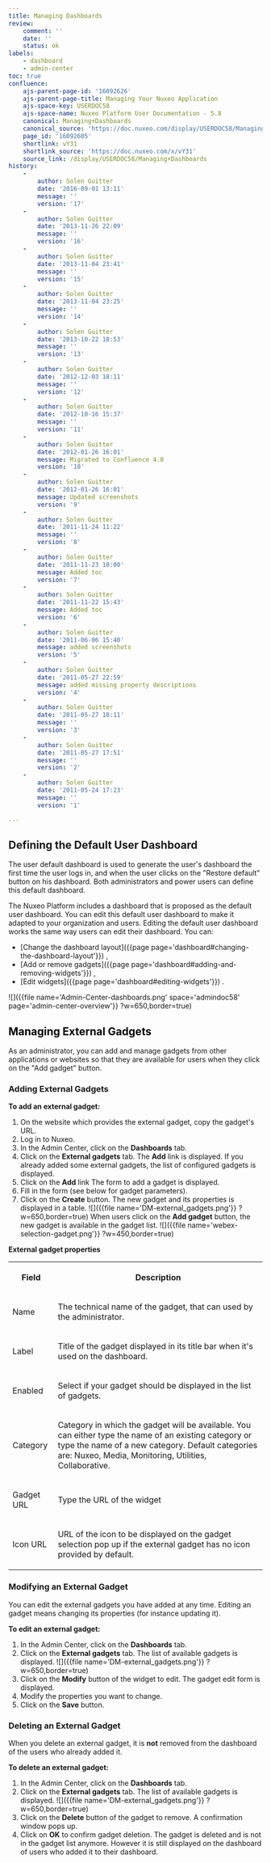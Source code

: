 ```yaml
---
title: Managing Dashboards
review:
    comment: ''
    date: ''
    status: ok
labels:
    - dashboard
    - admin-center
toc: true
confluence:
    ajs-parent-page-id: '16092626'
    ajs-parent-page-title: Managing Your Nuxeo Application
    ajs-space-key: USERDOC58
    ajs-space-name: Nuxeo Platform User Documentation - 5.8
    canonical: Managing+Dashboards
    canonical_source: 'https://doc.nuxeo.com/display/USERDOC58/Managing+Dashboards'
    page_id: '16092605'
    shortlink: vY31
    shortlink_source: 'https://doc.nuxeo.com/x/vY31'
    source_link: /display/USERDOC58/Managing+Dashboards
history:
    - 
        author: Solen Guitter
        date: '2016-09-01 13:11'
        message: ''
        version: '17'
    - 
        author: Solen Guitter
        date: '2013-11-26 22:09'
        message: ''
        version: '16'
    - 
        author: Solen Guitter
        date: '2013-11-04 23:41'
        message: ''
        version: '15'
    - 
        author: Solen Guitter
        date: '2013-11-04 23:25'
        message: ''
        version: '14'
    - 
        author: Solen Guitter
        date: '2013-10-22 18:53'
        message: ''
        version: '13'
    - 
        author: Solen Guitter
        date: '2012-12-03 18:11'
        message: ''
        version: '12'
    - 
        author: Solen Guitter
        date: '2012-10-16 15:37'
        message: ''
        version: '11'
    - 
        author: Solen Guitter
        date: '2012-01-26 16:01'
        message: Migrated to Confluence 4.0
        version: '10'
    - 
        author: Solen Guitter
        date: '2012-01-26 16:01'
        message: Updated screenshots
        version: '9'
    - 
        author: Solen Guitter
        date: '2011-11-24 11:22'
        message: ''
        version: '8'
    - 
        author: Solen Guitter
        date: '2011-11-23 10:00'
        message: Added toc
        version: '7'
    - 
        author: Solen Guitter
        date: '2011-11-22 15:43'
        message: Added toc
        version: '6'
    - 
        author: Solen Guitter
        date: '2011-06-06 15:40'
        message: added screenshots
        version: '5'
    - 
        author: Solen Guitter
        date: '2011-05-27 22:59'
        message: added missing property descriptions
        version: '4'
    - 
        author: Solen Guitter
        date: '2011-05-27 18:11'
        message: ''
        version: '3'
    - 
        author: Solen Guitter
        date: '2011-05-27 17:51'
        message: ''
        version: '2'
    - 
        author: Solen Guitter
        date: '2011-05-24 17:23'
        message: ''
        version: '1'

---
```

## Defining the Default User Dashboard

The user default dashboard is used to generate the user's dashboard the first time the user logs in, and when the user clicks on the "Restore default" button on his dashboard. Both administrators and power users can define this default dashboard.

The Nuxeo Platform includes a dashboard that is proposed as the default user dashboard. You can edit this default user dashboard to make it adapted to your organization and users. Editing the default user dashboard works the same way users can edit their dashboard. You can:

*   [Change the dashboard layout]({{page page='dashboard#changing-the-dashboard-layout'}}) ,
*   [Add or remove gadgets]({{page page='dashboard#adding-and-removing-widgets'}}) ,
*   [Edit widgets]({{page page='dashboard#editing-widgets'}}) .

![]({{file name='Admin-Center-dashboards.png' space='admindoc58' page='admin-center-overview'}} ?w=650,border=true)

## <span style="color: rgb(0,0,0);">Managing External Gadgets</span>

As an administrator, you can add and manage gadgets from other applications or websites so that they are available for users when they click on the "Add gadget" button.

### Adding External Gadgets

**To add an external gadget:**

1.  On the website which provides the external gadget, copy the gadget's URL.
2.  Log in to Nuxeo.
3.  In the Admin Center, click on the **Dashboards** tab.
4.  Click on the **External gadgets** tab.
    The **Add** link is displayed.
    If you already added some external gadgets, the list of configured gadgets is displayed.
5.  Click on the **Add** link
    The form to add a gadget is displayed.
6.  Fill in the form (see below for gadget parameters).
7.  Click on the **Create** button.
    The new gadget and its properties is displayed in a table.
    ![]({{file name='DM-external_gadgets.png'}} ?w=650,border=true)
    When users click on the **Add gadget** button, the new gadget is available in the gadget list.
    ![]({{file name='webex-selection-gadget.png'}} ?w=450,border=true)

**External gadget properties**

<table><tbody><tr><th colspan="1">

Field

</th><th colspan="1">

Description

</th></tr><tr><td colspan="1">

Name

</td><td colspan="1">

The technical name of the gadget, that can used by the administrator.

</td></tr><tr><td colspan="1">

Label

</td><td colspan="1">

Title of the gadget displayed in its title bar when it's used on the dashboard.

</td></tr><tr><td colspan="1">

Enabled

</td><td colspan="1">

Select if your gadget should be displayed in the list of gadgets.

</td></tr><tr><td colspan="1">

Category

</td><td colspan="1">

Category in which the gadget will be available. You can either type the name of an existing category or type the name of a new category. Default categories are: Nuxeo, Media, Monitoring, Utilities, Collaborative.

</td></tr><tr><td colspan="1">

Gadget URL

</td><td colspan="1">

Type the URL of the widget

</td></tr><tr><td colspan="1">

Icon URL

</td><td colspan="1">

URL of the icon to be displayed on the gadget selection pop up if the external gadget has no icon provided by default.

</td></tr></tbody></table>

### Modifying an External Gadget

You can edit the external gadgets you have added at any time. Editing an gadget means changing its properties (for instance updating it).

**To edit an external gadget:**

1.  In the Admin Center, click on the **Dashboards** tab.
2.  Click on the **External gadgets** tab.
    The list of available gadgets is displayed.
    ![]({{file name='DM-external_gadgets.png'}} ?w=650,border=true)
3.  Click on the **Modify** button of the widget to edit.
    The gadget edit form is displayed.
4.  Modify the properties you want to change.
5.  Click on the **Save** button.

### Deleting an External Gadget

When you delete an external gadget, it is **not** removed from the dashboard of the users who already added it.

**To delete an external gadget:**

1.  In the Admin Center, click on the **Dashboards** tab.
2.  Click on the **External gadgets** tab.
    The list of available gadgets is displayed.
    ![]({{file name='DM-external_gadgets.png'}} ?w=650,border=true)
3.  Click on the **Delete** button of the gadget to remove.
    A confirmation window pops up.
4.  Click on **OK** to confirm gadget deletion.
    The gadget is deleted and is not in the gadget list anymore. However it is still displayed on the dashboard of users who added it to their dashboard.

&nbsp;